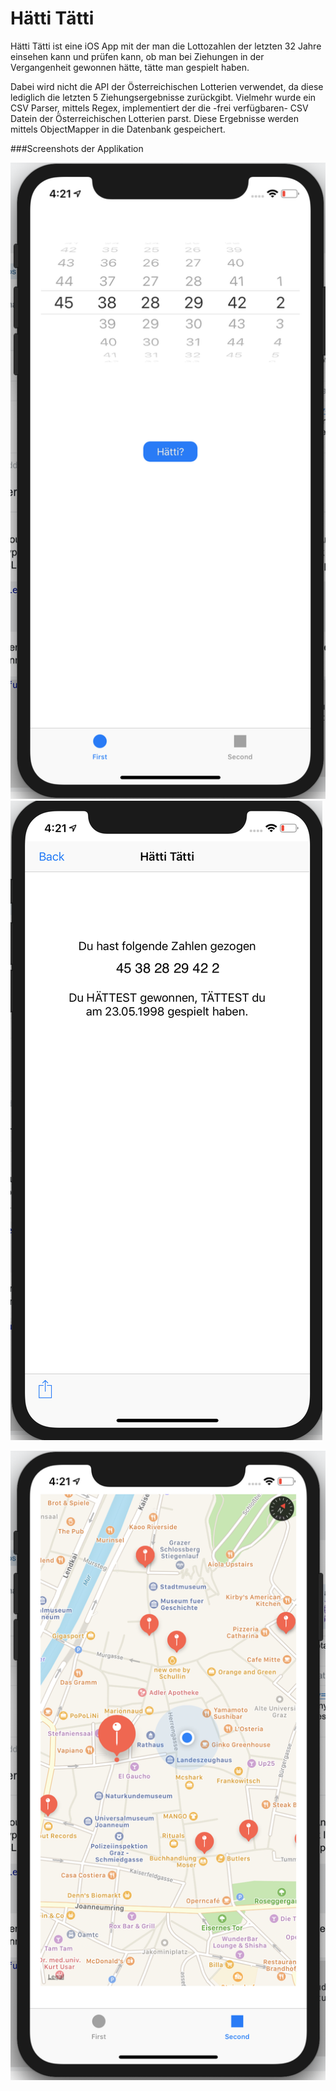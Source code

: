 # Hätti Tätti
Hätti Tätti ist eine iOS App mit der man die Lottozahlen der letzten 32 Jahre einsehen kann und prüfen kann, ob man bei Ziehungen in der Vergangenheit gewonnen hätte, tätte man gespielt haben.

Dabei wird nicht die API der Österreichischen Lotterien verwendet, da diese lediglich die letzten 5 Ziehungsergebnisse zurückgibt. Vielmehr wurde ein CSV Parser, mittels Regex, implementiert der die -frei verfügbaren- CSV Datein der Österreichischen Lotterien parst. Diese Ergebnisse werden mittels ObjectMapper in die Datenbank gespeichert. 

###Screenshots der Applikation 

![GitHub Logo](/doc/screenshot_mainpage.png) ![GitHub Logo](/doc/screenshot_win.png)

![GitHub Logo](/doc/screenshot_map.png)